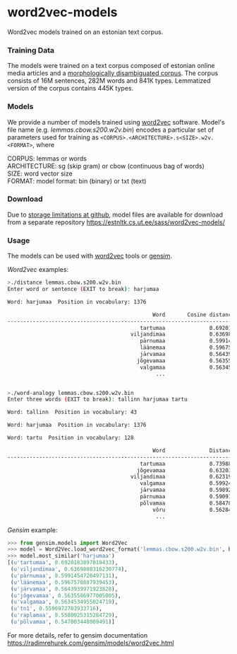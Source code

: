 # word2vec-models
Word2vec models trained on an estonian text corpus.

### Training Data
The models were trained on a text corpus composed of estonian online media articles and a [morphologically disambiguated corpus](http://www.cl.ut.ee/korpused/morfkorpus/). The corpus consists of 16M sentences, 282M words and 841К types. Lemmatized version of the corpus contains 445K types.

### Models
We provide a number of models trained using [word2vec](https://code.google.com/p/word2vec/) software. Model's file name (e.g. *lemmas.cbow.s200.w2v.bin*) encodes a particular set of parameters used for training as `<CORPUS>.<ARCHITECTURE>.s<SIZE>.w2v.<FORMAT>`, where

CORPUS: lemmas or words  
ARCHITECTURE: sg (skip gram) or cbow (continuous bag of words)  
SIZE: word vector size  
FORMAT: model format: bin (binary) or txt (text)  


### Download
Due to [storage limitations at github](https://help.github.com/articles/what-is-my-disk-quota/#file-and-repository-size-limitations), model files are available for download from a separate repository 
https://estnltk.cs.ut.ee/sass/word2vec-models/


### Usage
The models can be used with [word2vec](https://code.google.com/p/word2vec/) tools or [gensim](https://radimrehurek.com/gensim/).

*Word2vec* examples:
```bash
>./distance lemmas.cbow.s200.w2v.bin
Enter word or sentence (EXIT to break): harjumaa

Word: harjumaa  Position in vocabulary: 1376

                                              Word       Cosine distance
------------------------------------------------------------------------
                                          tartumaa              0.692018
                                       viljandimaa              0.636981
                                          pärnumaa              0.599145
                                          läänemaa              0.596758
                                          järvamaa              0.564394
                                         jõgevamaa              0.563559
                                          valgamaa              0.563454
                                               ...

```

```bash

>./word-analogy lemmas.cbow.s200.w2v.bin
Enter three words (EXIT to break): tallinn harjumaa tartu

Word: tallinn  Position in vocabulary: 43

Word: harjumaa  Position in vocabulary: 1376

Word: tartu  Position in vocabulary: 128

                                              Word              Distance
------------------------------------------------------------------------
                                          tartumaa              0.739888
                                         jõgevamaa              0.632034
                                       viljandimaa              0.623195
                                          valgamaa              0.599240
                                          järvamaa              0.598929
                                          pärnumaa              0.590916
                                          põlvamaa              0.584784
                                              võru              0.562844
                                               ...
```

*Gensim* example:
```python 
>>> from gensim.models import Word2Vec
>>> model = Word2Vec.load_word2vec_format('lemmas.cbow.s200.w2v.bin', binary=True)
>>> model.most_similar('harjumaa')
[(u'tartumaa', 0.6920183897018433),
 (u'viljandimaa', 0.6369808316230774),
 (u'pärnumaa', 0.5991454720497131),
 (u'läänemaa', 0.5967578887939453),
 (u'järvamaa', 0.5643939971923828),
 (u'jõgevamaa', 0.5635586977005005),
 (u'valgamaa', 0.5634534955024719),
 (u'tn1', 0.5596972703933716),
 (u'raplamaa', 0.5580025315284729),
 (u'põlvamaa', 0.547003448009491)]

```
For more details, refer to gensim documentation https://radimrehurek.com/gensim/models/word2vec.html
